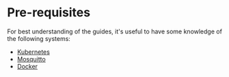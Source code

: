 # Pre-requisites

For best understanding of the guides, it's useful to have some knowledge of
the following systems:

* [Kubernetes](https://kubernetes.io/docs/tutorials/kubernetes-basics/)
* [Mosquitto](https://github.com/eclipse/mosquitto)
* [Docker](https://docs.docker.com/v17.09/engine/docker-overview/#docker-engine)
